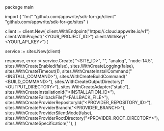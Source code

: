 package main

import (
    "fmt"
    "github.com/appwrite/sdk-for-go/client"
    "github.com/appwrite/sdk-for-go/sites"
)

client := client.New(
    client.WithEndpoint("https://<REGION>.cloud.appwrite.io/v1")
    client.WithProject("<YOUR_PROJECT_ID>")
    client.WithKey("<YOUR_API_KEY>")
)

service := sites.New(client)

response, error := service.Create(
    "<SITE_ID>",
    "<NAME>",
    "analog",
    "node-14.5",
    sites.WithCreateEnabled(false),
    sites.WithCreateLogging(false),
    sites.WithCreateTimeout(1),
    sites.WithCreateInstallCommand("<INSTALL_COMMAND>"),
    sites.WithCreateBuildCommand("<BUILD_COMMAND>"),
    sites.WithCreateOutputDirectory("<OUTPUT_DIRECTORY>"),
    sites.WithCreateAdapter("static"),
    sites.WithCreateInstallationId("<INSTALLATION_ID>"),
    sites.WithCreateFallbackFile("<FALLBACK_FILE>"),
    sites.WithCreateProviderRepositoryId("<PROVIDER_REPOSITORY_ID>"),
    sites.WithCreateProviderBranch("<PROVIDER_BRANCH>"),
    sites.WithCreateProviderSilentMode(false),
    sites.WithCreateProviderRootDirectory("<PROVIDER_ROOT_DIRECTORY>"),
    sites.WithCreateSpecification(""),
)
